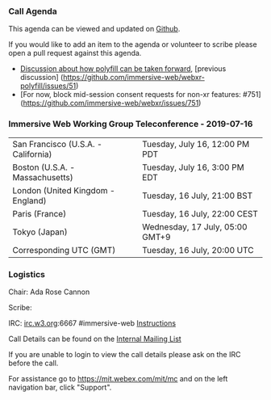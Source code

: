 ### Call Agenda

This agenda can be viewed and updated on [Github](https://github.com/immersive-web/administrivia/blob/master/meetings/wg/2019-07-16-Immersive_Web_Working_Group_Teleconference-agenda.md).

If you would like to add an item to the agenda or volunteer to scribe please open a pull request against this agenda.

* [Discussion about how polyfill can be taken forward](https://github.com/immersive-web/webxr-polyfill/issues/60), [previous discussion] (https://github.com/immersive-web/webxr-polyfill/issues/51)
* [For now, block mid-session consent requests for non-xr features: #751] (https://github.com/immersive-web/webxr/issues/751)

### Immersive Web Working Group Teleconference - 2019-07-16

<table>
<tr><td> San Francisco (U.S.A. - California) <td> Tuesday, July 16, 12:00 PM PDT
<tr><td> Boston (U.S.A. - Massachusetts) <td> Tuesday, July 16, 3:00 PM EDT
<tr><td> London (United Kingdom - England) <td> Tuesday, 16 July, 21:00 BST
<tr><td> Paris (France) <td> Tuesday, 16 July, 22:00 CEST
<tr><td> Tokyo (Japan) <td> Wednesday, 17 July, 05:00 GMT+9
<tr><td> Corresponding UTC (GMT) <td> Tuesday, 16 July, 20:00 UTC
</table>

### Logistics

Chair: Ada Rose Cannon

Scribe:

IRC: [irc.w3.org](http://irc.w3.org/):6667 #immersive-web [Instructions](https://github.com/immersive-web/administrivia/blob/master/IRC.md)

Call Details can be found on the [Internal Mailing List](https://lists.w3.org/Archives/Member/internal-immersive-web/2019Feb/0002.html)

If you are unable to login to view the call details please ask on the IRC before the call.

For assistance go to https://mit.webex.com/mit/mc  and on the left navigation bar, click "Support".
          
